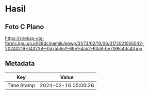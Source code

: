 # Hasil

## Foto C Plano

https://sirekap-obj-formc.kpu.go.id/28dc/pemilu/ppwp/31/73/02/10/06/3173021006042-20240216-043228--0d7556e2-69e1-4ab2-93a8-be7f89c4dc43.jpg


## Metadata

| Key        | Value               |
| ---------- | ------------------- |
| Time Stamp | 2024-02-16 05:00:26 |



